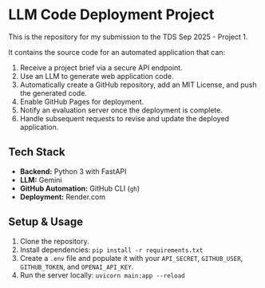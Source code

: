 # LLM Code Deployment Project

This is the repository for my submission to the TDS Sep 2025 - Project 1.

It contains the source code for an automated application that can:
1.  Receive a project brief via a secure API endpoint.
2.  Use an LLM to generate web application code.
3.  Automatically create a GitHub repository, add an MIT License, and push the generated code.
4.  Enable GitHub Pages for deployment.
5.  Notify an evaluation server once the deployment is complete.
6.  Handle subsequent requests to revise and update the deployed application.

## Tech Stack

* **Backend:** Python 3 with FastAPI
* **LLM:** Gemini
* **GitHub Automation:** GitHub CLI (`gh`)
* **Deployment:** Render.com

## Setup & Usage

1.  Clone the repository.
2.  Install dependencies: `pip install -r requirements.txt`
3.  Create a `.env` file and populate it with your `API_SECRET`, `GITHUB_USER`, `GITHUB_TOKEN`, and `OPENAI_API_KEY`.
4.  Run the server locally: `uvicorn main:app --reload`
